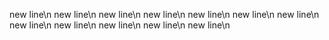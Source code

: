 new line\n
new line\n
new line\n
new line\n
new line\n
new line\n
new line\n
new line\n
new line\n
new line\n
new line\n
new line\n
